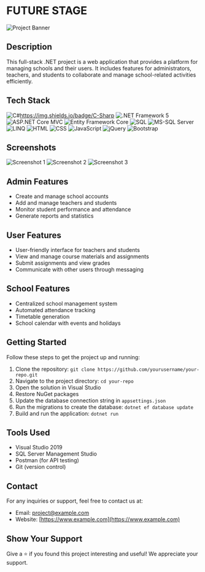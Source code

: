 #                                                                         FUTURE STAGE

![Project Banner](project_banner.gif)

## Description

This full-stack .NET project is a web application that provides a platform for managing schools and their users. It includes features for administrators, teachers, and students to collaborate and manage school-related activities efficiently.

## Tech Stack

![C#](https://img.icons8.com/color/48/000000/c-sharp-logo.png)https://img.shields.io/badge/C-Sharp
 ![.NET Framework 5](https://img.icons8.com/color/48/000000/dot-net.png) ![ASP.NET Core MVC](https://img.icons8.com/color/48/000000/asp-net.png) ![Entity Framework Core](https://img.icons8.com/color/48/000000/entity-framework.png) ![SQL](https://img.icons8.com/color/48/000000/sql.png) ![MS-SQL Server](https://img.icons8.com/color/48/000000/microsoft-sql-server.png) ![LINQ](https://img.icons8.com/color/48/000000/linq.png) ![HTML](https://img.icons8.com/color/48/000000/html-5.png) ![CSS](https://img.icons8.com/color/48/000000/css3.png) ![JavaScript](https://img.icons8.com/color/48/000000/javascript.png) ![jQuery](https://img.icons8.com/color/48/000000/jquery.png) ![Bootstrap](https://img.icons8.com/color/48/000000/bootstrap.png)

## Screenshots

![Screenshot 1](screenshot1.png)
![Screenshot 2](screenshot2.png)
![Screenshot 3](screenshot3.png)

## Admin Features

- Create and manage school accounts
- Add and manage teachers and students
- Monitor student performance and attendance
- Generate reports and statistics

## User Features

- User-friendly interface for teachers and students
- View and manage course materials and assignments
- Submit assignments and view grades
- Communicate with other users through messaging

## School Features

- Centralized school management system
- Automated attendance tracking
- Timetable generation
- School calendar with events and holidays

## Getting Started

Follow these steps to get the project up and running:

1. Clone the repository: `git clone https://github.com/yourusername/your-repo.git`
2. Navigate to the project directory: `cd your-repo`
3. Open the solution in Visual Studio
4. Restore NuGet packages
5. Update the database connection string in `appsettings.json`
6. Run the migrations to create the database: `dotnet ef database update`
7. Build and run the application: `dotnet run`

## Tools Used

- Visual Studio 2019
- SQL Server Management Studio
- Postman (for API testing)
- Git (version control)

## Contact

For any inquiries or support, feel free to contact us at:

- Email: project@example.com
- Website: [https://www.example.com](https://www.example.com)

## Show Your Support

Give a ⭐️ if you found this project interesting and useful! We appreciate your support.
